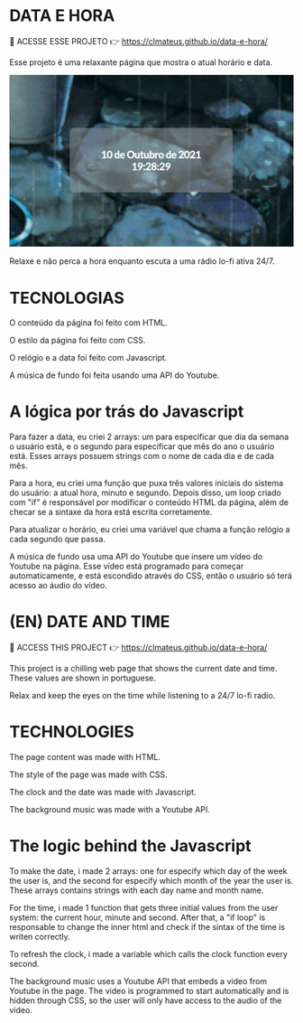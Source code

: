 # DATA E HORA

🔗 ACESSE ESSE PROJETO 👉 https://clmateus.github.io/data-e-hora/

Esse projeto é uma relaxante página que mostra o atual horário e data.

![image of date and time](assets/sample.jpg)

Relaxe e não perca a hora enquanto escuta a uma rádio lo-fi ativa 24/7.

# TECNOLOGIAS

O conteúdo da página foi feito com HTML.

O estilo da página foi feito com CSS.

O relógio e a data foi feito com Javascript.

A música de fundo foi feita usando uma API do Youtube.

# A lógica por trás do Javascript

Para fazer a data, eu criei 2 arrays: um para especificar que dia da semana o usuário está, e o segundo para especificar que mês do ano o usuário está. Esses arrays possuem strings com o nome de cada dia e de cada mês.

Para a hora, eu criei uma função que puxa três valores iniciais do sistema do usuário: a atual hora, minuto e segundo. Depois disso, um loop criado com "if" é responsável por modificar o conteúdo HTML da página, além de checar se a sintaxe da hora está escrita corretamente.

Para atualizar o horário, eu criei uma variável que chama a função relógio a cada segundo que passa.

A música de fundo usa uma API do Youtube que insere um vídeo do Youtube na página. Esse vídeo está programado para começar automaticamente, e está escondido através do CSS, então o usuário só terá acesso ao áudio do vídeo.

# (EN) DATE AND TIME

🔗 ACCESS THIS PROJECT 👉 https://clmateus.github.io/data-e-hora/

This project is a chilling web page that shows the current date and time. These values are shown in portuguese.

Relax and keep the eyes on the time while listening to a 24/7 lo-fi radio.

# TECHNOLOGIES

The page content was made with HTML.

The style of the page was made with CSS.

The clock and the date was made with Javascript.

The background music was made with a Youtube API.

# The logic behind the Javascript

To make the date, i made 2 arrays: one for especify which day of the week the user is, and the second for especify which month of the year the user is. These arrays contains strings with each day name and month name.

For the time, i made 1 function that gets three initial values from the user system: the current hour, minute and second. After that, a "if loop" is responsable to change the inner html and check if the sintax of the time is writen correctly.

To refresh the clock, i made a variable which calls the clock function every second.

The background music uses a Youtube API that embeds a video from Youtube in the page. The video is programmed to start automatically and is hidden through CSS, so the user will only have access to the audio of the video.
